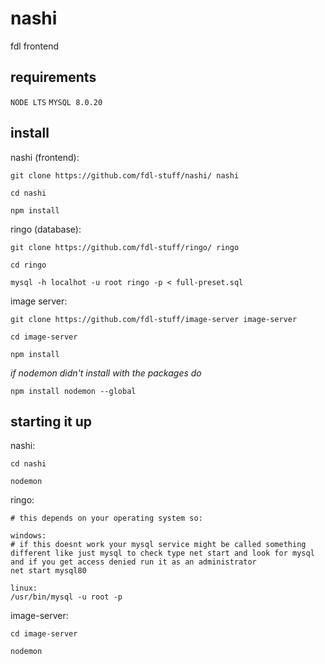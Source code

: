 # nashi
fdl frontend

## requirements

`NODE LTS`
`MYSQL 8.0.20`

## install

nashi (frontend): 

```
git clone https://github.com/fdl-stuff/nashi/ nashi

cd nashi 

npm install
```

ringo (database):

```
git clone https://github.com/fdl-stuff/ringo/ ringo

cd ringo

mysql -h localhot -u root ringo -p < full-preset.sql
```

image server:

```
git clone https://github.com/fdl-stuff/image-server image-server

cd image-server

npm install
```

*if nodemon didn't install with the packages do*
```
npm install nodemon --global
```

## starting it up

nashi:
```
cd nashi

nodemon
```

ringo:
```
# this depends on your operating system so:

windows:
# if this doesnt work your mysql service might be called something different like just mysql to check type net start and look for mysql and if you get access denied run it as an administrator
net start mysql80

linux: 
/usr/bin/mysql -u root -p
```

image-server:
```
cd image-server

nodemon
```
